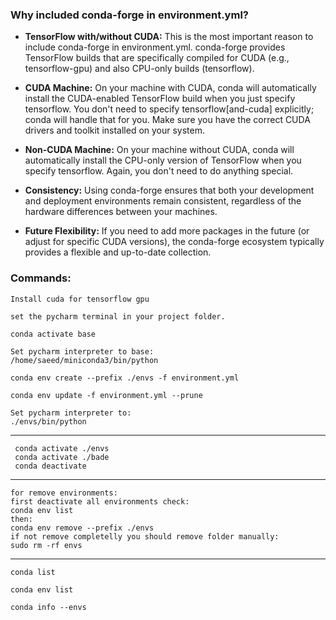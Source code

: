 ###  Why included conda-forge in environment.yml?

* **TensorFlow with/without CUDA:** This is the most important reason to include conda-forge in environment.yml.  conda-forge provides TensorFlow builds that are specifically compiled for CUDA (e.g., tensorflow-gpu) and also CPU-only builds (tensorflow).


* **CUDA Machine:** On your machine with CUDA, conda will automatically install the CUDA-enabled TensorFlow build when you just specify tensorflow. You don't need to specify tensorflow[and-cuda] explicitly; conda will handle that for you.  Make sure you have the correct CUDA drivers and toolkit installed on your system.


* **Non-CUDA Machine:** On your machine without CUDA, conda will automatically install the CPU-only version of TensorFlow when you specify tensorflow.  Again, you don't need to do anything special.


* **Consistency:** Using conda-forge ensures that both your development and deployment environments remain consistent, regardless of the hardware differences between your machines.

* **Future Flexibility:** If you need to add more packages in the future (or adjust for specific CUDA versions), the conda-forge ecosystem typically provides a flexible and up-to-date collection.

### Commands:
```
Install cuda for tensorflow gpu
```
```
set the pycharm terminal in your project folder.
```
```
conda activate base
```
```
Set pycharm interpreter to base:  
/home/saeed/miniconda3/bin/python
```
```
conda env create --prefix ./envs -f environment.yml
```
```
conda env update -f environment.yml --prune
```
```
Set pycharm interpreter to:  
./envs/bin/python
```

---
     conda activate ./envs
     conda activate ./bade
     conda deactivate
---

```
for remove environments:
first deactivate all environments check:
conda env list
then:
conda env remove --prefix ./envs
if not remove completelly you should remove folder manually:
sudo rm -rf envs
```
---
```
conda list
```
```
conda env list
```
```
conda info --envs
```